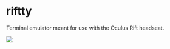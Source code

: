 riftty
============

Terminal emulator meant for use with the Oculus Rift headseat.

![](https://raw.github.com/hyperlogic/riftty/master/docs/screenshot.png)

